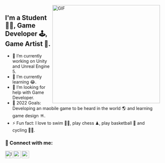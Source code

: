 <img align="right" alt="GIF" src="https://github.com/abhisheknaiidu/abhisheknaiidu/blob/master/code.gif?raw=true" width="350" height="320" />

## I'm a Student 👨‍🎓, Game Developer 🕹️, Game Artist 🎨.
- 🔭 I’m currently working on Unity and Unreal Engine 5.
- 🌱 I’m currently learning 😂.
- 🤔 I’m looking for help with Game Developer. 
- 🥅 2022 Goals: Developing an maobile game to be heard in the world 🌎 and learning game design 🪅.
- ⚡ Fun fact: I love to swim 🏊‍♀️, play chess ♟, play basketball 🏀 and cycling 🚴‍♀️.

### 📩 Connect with me:

[<img align="left" alt="linkedin | LinkedIn" width="24px" src="https://raw.githubusercontent.com/peterthehan/peterthehan/master/assets/linkedin.svg" />][linkedin]
[<img align="left" height="24" width="24" src="https://cdn.jsdelivr.net/npm/simple-icons@v4/icons/instagram.svg" />][instagram]
[<img align="left" height="24" width="24" src="https://cdn.jsdelivr.net/npm/simple-icons@v4/icons/gmail.svg" />][gmail]


<br />


[instagram]: https://www.instagram.com/goktug.gumus/
[linkedin]: https://www.linkedin.com/in/goktug6umus/
[medium]: https://demiribrahimtalha.medium.com/
[gmail]: goktugg.gumuss@gmail.com
<br />
